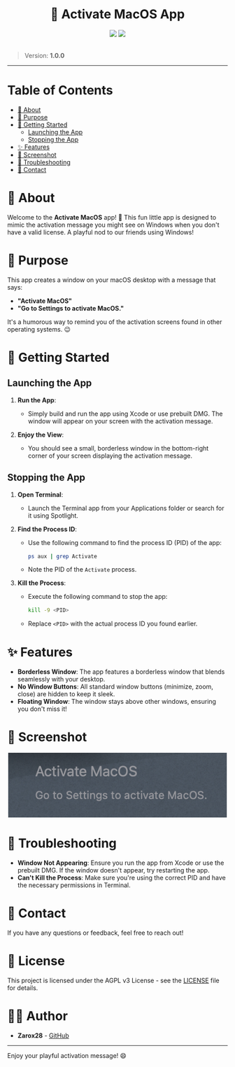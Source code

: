 <div align="center">
	<h1>🚀 Activate MacOS App</h1>
	<img src="https://img.shields.io/badge/swift-%23007ACC.svg?style=for-the-badge&logo=swift&logoColor=white"/>
	<img src="https://img.shields.io/badge/License-AGPL_v3-blue.svg?style=for-the-badge"/>
</div>

<br />

> Version: **1.0.0**

---

# Table of Contents

- [🎉 About](#-about)
- [🎯 Purpose](#-purpose)
- [🚀 Getting Started](#-getting-started)
  - [Launching the App](#launching-the-app)
  - [Stopping the App](#stopping-the-app)
- [✨ Features](#-features)
- [📸 Screenshot](#-screenshot)
- [🤔 Troubleshooting](#-troubleshooting)
- [📧 Contact](#-contact)

# 🎉 About

Welcome to the **Activate MacOS** app! 🎉 This fun little app is designed to mimic the activation message you might see on Windows when you don't have a valid license. A playful nod to our friends using Windows!

# 🎯 Purpose

This app creates a window on your macOS desktop with a message that says:

- **"Activate MacOS"**
- **"Go to Settings to activate MacOS."**

It's a humorous way to remind you of the activation screens found in other operating systems. 😉

# 🚀 Getting Started

## Launching the App

1. **Run the App**:

   - Simply build and run the app using Xcode or use prebuilt DMG. The window will appear on your screen with the activation message.

2. **Enjoy the View**:
   - You should see a small, borderless window in the bottom-right corner of your screen displaying the activation message.

## Stopping the App

1. **Open Terminal**:

   - Launch the Terminal app from your Applications folder or search for it using Spotlight.

2. **Find the Process ID**:

   - Use the following command to find the process ID (PID) of the app:
     ```bash
     ps aux | grep Activate
     ```
   - Note the PID of the `Activate` process.

3. **Kill the Process**:
   - Execute the following command to stop the app:
     ```bash
     kill -9 <PID>
     ```
   - Replace `<PID>` with the actual process ID you found earlier.

# ✨ Features

- **Borderless Window**: The app features a borderless window that blends seamlessly with your desktop.
- **No Window Buttons**: All standard window buttons (minimize, zoom, close) are hidden to keep it sleek.
- **Floating Window**: The window stays above other windows, ensuring you don't miss it!

# 📸 Screenshot

<div align="center">
	<img src="assets/screenshot.png" width="500"/>
</div>

# 🤔 Troubleshooting

- **Window Not Appearing**: Ensure you run the app from Xcode or use the prebuilt DMG. If the window doesn't appear, try restarting the app.
- **Can't Kill the Process**: Make sure you're using the correct PID and have the necessary permissions in Terminal.

# 📧 Contact

If you have any questions or feedback, feel free to reach out!

# 📄 License

This project is licensed under the AGPL v3 License - see the [LICENSE](LICENSE) file for details.

# 🧑‍💻 Author

- **Zarox28** - [GitHub](https://github.com/Zarox28)

---

Enjoy your playful activation message! 😄
